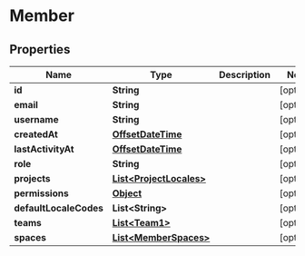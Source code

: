 

# Member

## Properties

Name | Type | Description | Notes
------------ | ------------- | ------------- | -------------
**id** | **String** |  |  [optional]
**email** | **String** |  |  [optional]
**username** | **String** |  |  [optional]
**createdAt** | [**OffsetDateTime**](OffsetDateTime.md) |  |  [optional]
**lastActivityAt** | [**OffsetDateTime**](OffsetDateTime.md) |  |  [optional]
**role** | **String** |  |  [optional]
**projects** | [**List&lt;ProjectLocales&gt;**](ProjectLocales.md) |  |  [optional]
**permissions** | [**Object**](.md) |  |  [optional]
**defaultLocaleCodes** | **List&lt;String&gt;** |  |  [optional]
**teams** | [**List&lt;Team1&gt;**](Team1.md) |  |  [optional]
**spaces** | [**List&lt;MemberSpaces&gt;**](MemberSpaces.md) |  |  [optional]




